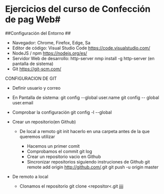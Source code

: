 # Ejercicios del curso de Confección de pag Web#

##Configuración del Entorno ##

- Navegador: Chrome, Firefox, Edge, Sa
- Editor de código: Visual Studio Code
    <https://code.visualstudio.com/>
- NodeJS /  npm
    <https://nodejs.org/es/>
- Servidor Web de desarrollo: http-server 
    nmp install -g http-server (en pantalla de sistema)
- Git
   <https://git-scm.com/>

CONFIGURACION DE GIT

- Definir usuario y correo
- En Pantalla de sistema:
   git config --global user.name <mi nombre de usuario de git>
   git config -- global user.email <mi correo en git>
- Comprobar la configuración
   git config -l --global
- Crear un repositorio(en Github)
  - De local a remoto
     git init <carpeta en la que estamos trabajando> hacerlo en una carpeta antes de la que queremos
    utilizar
    - Hacemos un primer comit
    - Comprobamos el commit
      git log
    - Crear un repositorio vacio en Github
    - Sincronizar repositorios siguiendo instruciones de Github
      git remote add origin http://github.com/<nombre repositorio>.git
      git push -u origin master

 - De remoto a local
   - Clonamos el repositorio
     git clone <repositor<.git  jjjj


